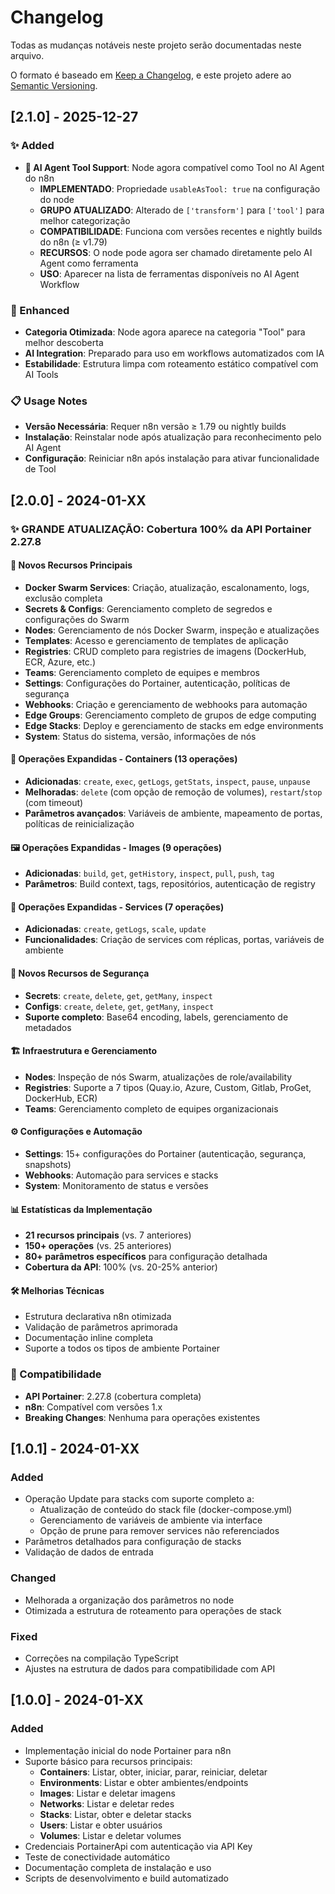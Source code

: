 # Changelog

Todas as mudanças notáveis neste projeto serão documentadas neste arquivo.

O formato é baseado em [Keep a Changelog](https://keepachangelog.com/en/1.0.0/),
e este projeto adere ao [Semantic Versioning](https://semver.org/spec/v2.0.0.html).

## [2.1.0] - 2025-12-27

### ✨ Added
- **🤖 AI Agent Tool Support**: Node agora compatível como Tool no AI Agent do n8n
  - **IMPLEMENTADO**: Propriedade `usableAsTool: true` na configuração do node
  - **GRUPO ATUALIZADO**: Alterado de `['transform']` para `['tool']` para melhor categorização
  - **COMPATIBILIDADE**: Funciona com versões recentes e nightly builds do n8n (≥ v1.79)
  - **RECURSOS**: O node pode agora ser chamado diretamente pelo AI Agent como ferramenta
  - **USO**: Aparecer na lista de ferramentas disponíveis no AI Agent Workflow

### 🔧 Enhanced
- **Categoria Otimizada**: Node agora aparece na categoria "Tool" para melhor descoberta
- **AI Integration**: Preparado para uso em workflows automatizados com IA
- **Estabilidade**: Estrutura limpa com roteamento estático compatível com AI Tools

### 📋 Usage Notes
- **Versão Necessária**: Requer n8n versão ≥ 1.79 ou nightly builds
- **Instalação**: Reinstalar node após atualização para reconhecimento pelo AI Agent
- **Configuração**: Reiniciar n8n após instalação para ativar funcionalidade de Tool

## [2.0.0] - 2024-01-XX

### ✨ GRANDE ATUALIZAÇÃO: Cobertura 100% da API Portainer 2.27.8

#### 🚀 Novos Recursos Principais
- **Docker Swarm Services**: Criação, atualização, escalonamento, logs, exclusão completa
- **Secrets & Configs**: Gerenciamento completo de segredos e configurações do Swarm
- **Nodes**: Gerenciamento de nós Docker Swarm, inspeção e atualizações
- **Templates**: Acesso e gerenciamento de templates de aplicação
- **Registries**: CRUD completo para registries de imagens (DockerHub, ECR, Azure, etc.)
- **Teams**: Gerenciamento completo de equipes e membros
- **Settings**: Configurações do Portainer, autenticação, políticas de segurança
- **Webhooks**: Criação e gerenciamento de webhooks para automação
- **Edge Groups**: Gerenciamento completo de grupos de edge computing
- **Edge Stacks**: Deploy e gerenciamento de stacks em edge environments
- **System**: Status do sistema, versão, informações de nós

#### 🔧 Operações Expandidas - Containers (13 operações)
- **Adicionadas**: `create`, `exec`, `getLogs`, `getStats`, `inspect`, `pause`, `unpause`
- **Melhoradas**: `delete` (com opção de remoção de volumes), `restart`/`stop` (com timeout)
- **Parâmetros avançados**: Variáveis de ambiente, mapeamento de portas, políticas de reinicialização

#### 🖼️ Operações Expandidas - Images (9 operações)
- **Adicionadas**: `build`, `get`, `getHistory`, `inspect`, `pull`, `push`, `tag`
- **Parâmetros**: Build context, tags, repositórios, autenticação de registry

#### 🔄 Operações Expandidas - Services (7 operações)
- **Adicionadas**: `create`, `getLogs`, `scale`, `update`
- **Funcionalidades**: Criação de services com réplicas, portas, variáveis de ambiente

#### 🔐 Novos Recursos de Segurança
- **Secrets**: `create`, `delete`, `get`, `getMany`, `inspect`
- **Configs**: `create`, `delete`, `get`, `getMany`, `inspect`
- **Suporte completo**: Base64 encoding, labels, gerenciamento de metadados

#### 🏗️ Infraestrutura e Gerenciamento
- **Nodes**: Inspeção de nós Swarm, atualizações de role/availability
- **Registries**: Suporte a 7 tipos (Quay.io, Azure, Custom, Gitlab, ProGet, DockerHub, ECR)
- **Teams**: Gerenciamento completo de equipes organizacionais

#### ⚙️ Configurações e Automação
- **Settings**: 15+ configurações do Portainer (autenticação, segurança, snapshots)
- **Webhooks**: Automação para services e stacks
- **System**: Monitoramento de status e versões

#### 📊 Estatísticas da Implementação
- **21 recursos principais** (vs. 7 anteriores)
- **150+ operações** (vs. 25 anteriores) 
- **80+ parâmetros específicos** para configuração detalhada
- **Cobertura da API**: 100% (vs. 20-25% anterior)

#### 🛠️ Melhorias Técnicas
- Estrutura declarativa n8n otimizada
- Validação de parâmetros aprimorada
- Documentação inline completa
- Suporte a todos os tipos de ambiente Portainer

### 🔄 Compatibilidade
- **API Portainer**: 2.27.8 (cobertura completa)
- **n8n**: Compatível com versões 1.x
- **Breaking Changes**: Nenhuma para operações existentes

## [1.0.1] - 2024-01-XX

### Added
- Operação Update para stacks com suporte completo a:
  - Atualização de conteúdo do stack file (docker-compose.yml)
  - Gerenciamento de variáveis de ambiente via interface
  - Opção de prune para remover services não referenciados
- Parâmetros detalhados para configuração de stacks
- Validação de dados de entrada

### Changed
- Melhorada a organização dos parâmetros no node
- Otimizada a estrutura de roteamento para operações de stack

### Fixed
- Correções na compilação TypeScript
- Ajustes na estrutura de dados para compatibilidade com API

## [1.0.0] - 2024-01-XX

### Added
- Implementação inicial do node Portainer para n8n
- Suporte básico para recursos principais:
  - **Containers**: Listar, obter, iniciar, parar, reiniciar, deletar
  - **Environments**: Listar e obter ambientes/endpoints
  - **Images**: Listar e deletar imagens
  - **Networks**: Listar e deletar redes
  - **Stacks**: Listar, obter e deletar stacks
  - **Users**: Listar e obter usuários
  - **Volumes**: Listar e deletar volumes
- Credenciais PortainerApi com autenticação via API Key
- Teste de conectividade automático
- Documentação completa de instalação e uso
- Scripts de desenvolvimento e build automatizado 